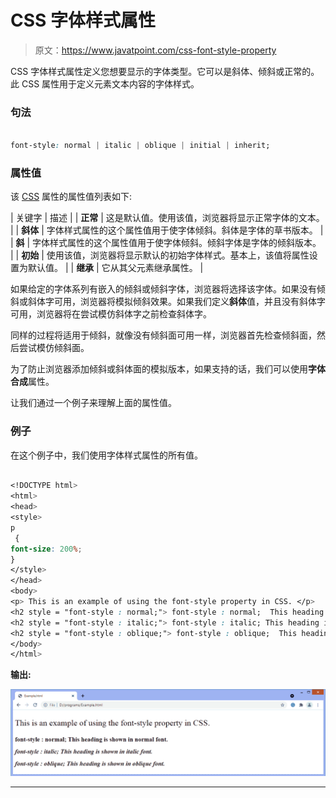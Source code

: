 # CSS 字体样式属性

> 原文：<https://www.javatpoint.com/css-font-style-property>

CSS 字体样式属性定义您想要显示的字体类型。它可以是斜体、倾斜或正常的。此 CSS 属性用于定义元素文本内容的字体样式。

### 句法

```css

font-style: normal | italic | oblique | initial | inherit;

```

### 属性值

该 [CSS](https://www.javatpoint.com/css-tutorial) 属性的属性值列表如下:

| 关键字 | 描述 |
| **正常** | 这是默认值。使用该值，浏览器将显示正常字体的文本。 |
| **斜体** | 字体样式属性的这个属性值用于使字体倾斜。斜体是字体的草书版本。 |
| **斜** | 字体样式属性的这个属性值用于使字体倾斜。倾斜字体是字体的倾斜版本。 |
| **初始** | 使用该值，浏览器将显示默认的初始字体样式。基本上，该值将属性设置为默认值。 |
| **继承** | 它从其父元素继承属性。 |

如果给定的字体系列有嵌入的倾斜或倾斜字体，浏览器将选择该字体。如果没有倾斜或斜体字可用，浏览器将模拟倾斜效果。如果我们定义**斜体**值，并且没有斜体字可用，浏览器将在尝试模仿斜体字之前检查斜体字。

同样的过程将适用于倾斜，就像没有倾斜面可用一样，浏览器首先检查倾斜面，然后尝试模仿倾斜面。

为了防止浏览器添加倾斜或斜体面的模拟版本，如果支持的话，我们可以使用**字体合成**属性。

让我们通过一个例子来理解上面的属性值。

### 例子

在这个例子中，我们使用字体样式属性的所有值。

```css

<!DOCTYPE html>  
<html>  
<head>  
<style>  
p
 {  
font-size: 200%;  
}  
</style>  
</head>  
<body>
<p> This is an example of using the font-style property in CSS. </p>  
<h2 style = "font-style : normal;"> font-style : normal;  This heading is shown in normal font. </h2>  
<h2 style = "font-style : italic;"> font-style : italic; This heading is shown in italic font. </h2>  
<h2 style = "font-style : oblique;"> font-style : oblique;  This heading is shown in oblique font. </h2>  
</body>  
</html>

```

**输出:**

![CSS font-style property](img/ec28ca8a55a29a7b376df6fbc5ed3056.png)

* * *